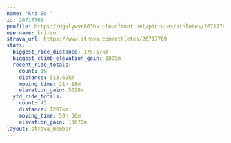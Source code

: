 ```yaml
---
name: 'Kri So '
id: 26717769
profile: https://dgalywyr863hv.cloudfront.net/pictures/athletes/26717769/7761026/14/large.jpg
username: kri-so
strava_url: https://www.strava.com/athletes/26717769
stats:
  biggest_ride_distance: 175.67km
  biggest_climb_elevation_gain: 1809m
  recent_ride_totals:
    count: 19
    distance: 513.69km
    moving_time: 21h 18m
    elevation_gain: 5028m
  ytd_ride_totals:
    count: 45
    distance: 1207km
    moving_time: 50h 36m
    elevation_gain: 13670m
layout: strava_member
--- 
```


